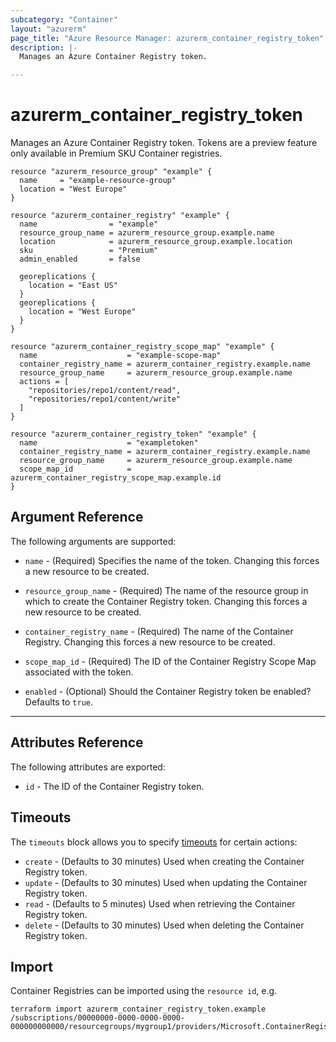 ```yaml
---
subcategory: "Container"
layout: "azurerm"
page_title: "Azure Resource Manager: azurerm_container_registry_token"
description: |-
  Manages an Azure Container Registry token.

---
```


# azurerm_container_registry_token

Manages an Azure Container Registry token. Tokens are a preview feature only available in Premium SKU Container registries.

```hcl
resource "azurerm_resource_group" "example" {
  name     = "example-resource-group"
  location = "West Europe"
}

resource "azurerm_container_registry" "example" {
  name                = "example"
  resource_group_name = azurerm_resource_group.example.name
  location            = azurerm_resource_group.example.location
  sku                 = "Premium"
  admin_enabled       = false

  georeplications {
    location = "East US"
  }
  georeplications {
    location = "West Europe"
  }
}

resource "azurerm_container_registry_scope_map" "example" {
  name                    = "example-scope-map"
  container_registry_name = azurerm_container_registry.example.name
  resource_group_name     = azurerm_resource_group.example.name
  actions = [
    "repositories/repo1/content/read",
    "repositories/repo1/content/write"
  ]
}

resource "azurerm_container_registry_token" "example" {
  name                    = "exampletoken"
  container_registry_name = azurerm_container_registry.example.name
  resource_group_name     = azurerm_resource_group.example.name
  scope_map_id            = azurerm_container_registry_scope_map.example.id
}
```

## Argument Reference

The following arguments are supported:

* `name` - (Required) Specifies the name of the token. Changing this forces a new resource to be created.

* `resource_group_name` - (Required) The name of the resource group in which to create the Container Registry token. Changing this forces a new resource to be created.

* `container_registry_name` - (Required) The name of the Container Registry. Changing this forces a new resource to be created.

* `scope_map_id` - (Required) The ID of the Container Registry Scope Map associated with the token.

* `enabled` - (Optional) Should the Container Registry token be enabled? Defaults to `true`.

---

## Attributes Reference

The following attributes are exported:

* `id` - The ID of the Container Registry token.

## Timeouts

The `timeouts` block allows you to specify [timeouts](https://www.terraform.io/language/resources/syntax#operation-timeouts) for certain actions:

* `create` - (Defaults to 30 minutes) Used when creating the Container Registry token.
* `update` - (Defaults to 30 minutes) Used when updating the Container Registry token.
* `read` - (Defaults to 5 minutes) Used when retrieving the Container Registry token.
* `delete` - (Defaults to 30 minutes) Used when deleting the Container Registry token.

## Import

Container Registries can be imported using the `resource id`, e.g.

```shell
terraform import azurerm_container_registry_token.example /subscriptions/00000000-0000-0000-0000-000000000000/resourcegroups/mygroup1/providers/Microsoft.ContainerRegistry/registries/myregistry1/tokens/token1
```
